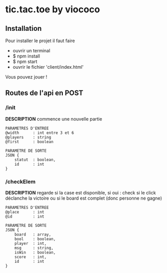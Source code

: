# tic.tac.toe by viococo

## Installation
Pour installer le projet il faut faire 
- ouvrir un terminal
- $ npm install 
- $ npm start
- ouvrir le fichier 'client/index.html'

Vous pouvez jouer !

## Routes de l'api en POST
### /init 
**DESCRIPTION** commence une nouvelle partie
    
    PARAMETRES D'ENTREE
    @width      : int entre 3 et 6
    @players    : string
    @first      : boolean 

    PARAMETRE DE SORTE
    JSON {
        statut  : boolean,
        id      : int
    }

### /checkElem
**DESCRIPTION** regarde si la case est disponible, si oui : check si le click déclanche la victoire ou si le board est complet (donc personne ne gagne)
    
    PARAMETRES D'ENTREE
    @place      : int
    @id         : int

    PARAMETRE DE SORTE
    JSON {
        board   : array,
        bool    : boolean,
        player  : int,
        msg     : string,
        isWin   : boolean,
        score   : int,
        id      : int        
    }